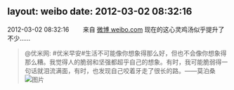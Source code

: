 layout: weibo
date: 2012-03-02 08:32:16
---
<meta name="referrer" content="no-referrer" />

2012-03-02 08:32:16  &nbsp;&nbsp;&nbsp;&nbsp;&nbsp;&nbsp; 来自 <a href="http://weibo.com/" rel="nofollow">微博 weibo.com</a>
现在的这心灵鸡汤似乎提升了不少……
>  @优米网: #优米早安#生活不可能像你想象得那么好，但也不会像你想象得那么糟。我觉得人的脆弱和坚强都超乎自己的想象。有时，我可能脆弱得一句话就泪流满面，有时，也发现自己咬着牙走了很长的路。——莫泊桑 ​​​
>  ![图片](https://ww3.sinaimg.cn/large/6601ce85jw1dql5fu88u2j.jpg)
